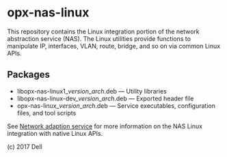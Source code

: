 # opx-nas-linux
This repository contains the Linux integration portion of the network abstraction service (NAS). The Linux utilities provide functions to
manipulate IP, interfaces, VLAN, route, bridge, and so on via common Linux APIs.

## Packages
- libopx-nas-linux1\_*version*\_*arch*.deb — Utility libraries  
- libopx-nas-linux-dev\_*version*\_*arch*.deb — Exported header file  
- opx-nas-linux\_*version*\_*arch*.deb — Service executables, configuration files, and tool scripts 

See [Network adaption service](https://github.com/open-switch/opx-docs/wiki/Network-adaptation-service) for more information on the NAS Linux integration with native Linux APIs.

(c) 2017 Dell
